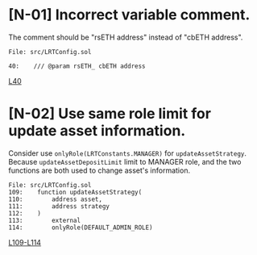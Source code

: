 # [N-01] Incorrect variable comment.
The comment should be "rsETH address" instead of "cbETH address".
```solidity
File: src/LRTConfig.sol

40:    /// @param rsETH_ cbETH address
```
[L40](https://github.com/code-423n4/2023-11-kelp/blob/main/src/LRTConfig.sol#L40)

# [N-02] Use same role limit for update asset information.
Consider use ```onlyRole(LRTConstants.MANAGER)``` for ```updateAssetStrategy```. Because ```updateAssetDepositLimit``` limit to MANAGER role, and the two functions are both used to change asset's information.
```solidity
File: src/LRTConfig.sol
109:    function updateAssetStrategy(
110:        address asset,
111:        address strategy
112:    )
113:        external
114:        onlyRole(DEFAULT_ADMIN_ROLE)
```
[L109-L114](https://github.com/code-423n4/2023-11-kelp/blob/main/src/LRTConfig.sol#L109-L114)